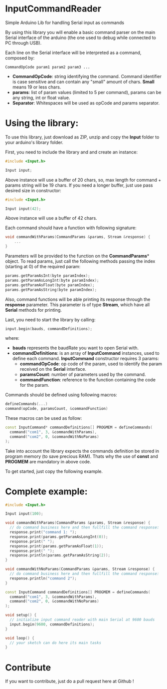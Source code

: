 # InputCommandReader

Simple Arduino Lib for handling Serial input as commands

By using this library you will enable a basic command parser on the main Serial interface of the arduino (the one used to debug while connected to PC through USB).

Each line on the Serial interface will be interpreted as a command, composed by:

```
CommandOpCode param1 param2 param3 ...
```

- **CommandOpCode**: string identifying the command. Command identifier is case sensitive and can contain any "small" amount of chars. **Small** means 19 or less chars. 
- **params**: list of param values (limited to 5 per command), params can be any string, int or float value.
- **Separator**: Whitespaces will be used as opCode and params separator.

# Using the library:

To use this library, just download as ZIP, unzip and copy the **Input** folder to your arduino's library folder.

First, you need to include the library and and create an instance:

``` c++
#include <Input.h>

Input input;
```

Above instance will use a buffer of 20 chars, so, max length for command + params string will be 19 chars. If you need a longer buffer, just use pass desired size in constructor:

``` c++
#include <Input.h>

Input input(42);
```
Above instance will use a buffer of 42 chars.

Each command should have a function with following signature:

``` c++
void commandWithParams(CommandParams &params, Stream &response) {
	...
}
```

Parameters will be provided to the function on the **CommandParams*** object. To read params, just call the following methods  passing the index (starting at 0) of the required param:

``` c++
params.getParamAsInt(byte paramIndex);
params.getParamAsLongInt(byte paramIndex);
params.getParamAsFloat(byte paramIndex);
params.getParamAsString(byte paramIndex);
```

Also, command functions will be able printing its response through the **response** parameter. This parameter is of type **Stream**, which have all **Serial** methods for printing.

Last, you need to start the library by calling:

``` c++
input.begin(bauds, commandDefinitions);
```

where:
- **bauds** represents the baudRate you want to open Serial with.
- **commandDefinitions**: is an array of **InputCommand** instances, used to define each command. **InputCommand** constructor requires 3 params:
	- **commandOpCode**: op code of the param, used to identify the param received on the **Serial** interface.
	- **paramsCount**: number of parameters used by the command.
	- **commandFunction**: reference to the function containing the code for the param.

Commands should be defined using following macros:

``` c++
defineCommands(...)
command(opCode, paramsCount, &commandFunction)
```

These macros can be used as follow:

``` c++
const InputCommand* commandDefinitions[] PROGMEM = defineCommands(
  command("com1", 3, &commandWithParams),
  command("com2", 0, &commandWithNoParams)
);
```
Take into account the library expects the commands definition be stored in program memory (to save precious RAM). Thats why the use of **const** and **PROGMEM** are mandatory in above code. 

To get started, just copy the following example.

# Complete example:

``` c++
#include <Input.h>

Input input(100);

void commandWithParams(CommandParams &params, Stream &response) {
  // do command business here and then fullfill the command response:
  response.print("command 1: ");
  response.print(params.getParamAsLongInt(0));
  response.print(" ");
  response.print(params.getParamAsFloat(1));
  response.print(" ");
  response.println(params.getParamAsString(2));
}

void commandWithNoParams(CommandParams &params, Stream &response) {
  // do command business here and then fullfill the command response:
  response.println("command 2");
}

const InputCommand commandDefinitions[] PROGMEM = defineCommands(
  command("com1", 3, &commandWithParams),
  command("com2", 0, &commandWithNoParams)
);

void setup() {
  // initialize input command reader with main Serial at 9600 bauds
  input.begin(9600, commandDefinitions);
}

void loop() {
  // your sketch can do here its main tasks
}
```

# Contribute

If you want to contribute, just do a pull request here at Github !
